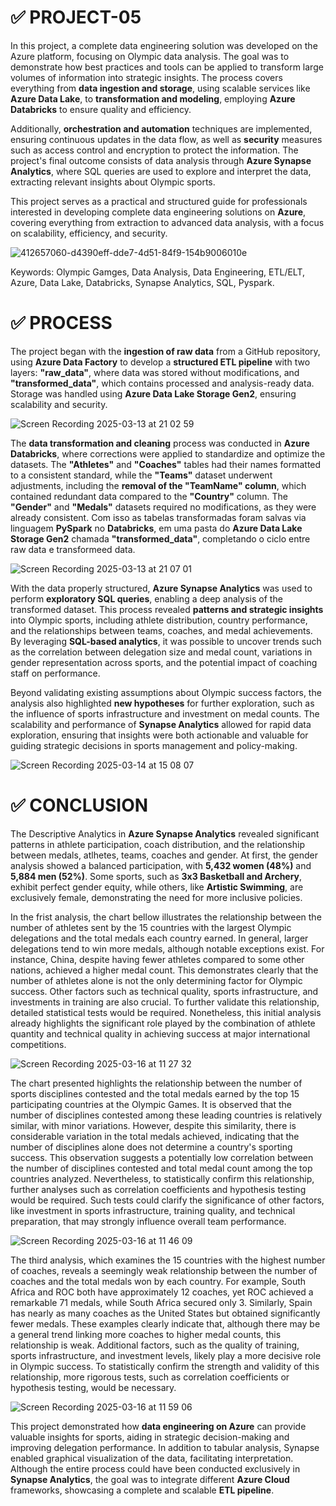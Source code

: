 # ✅ PROJECT-05

In this project, a complete data engineering solution was developed on the Azure platform, focusing on Olympic data analysis. The goal was to demonstrate how best practices and tools can be applied to transform large volumes of information into strategic insights. The process covers everything from **data ingestion and storage**, using scalable services like **Azure Data Lake**, to **transformation and modeling**, employing **Azure Databricks** to ensure quality and efficiency.  

Additionally, **orchestration and automation** techniques are implemented, ensuring continuous updates in the data flow, as well as **security** measures such as access control and encryption to protect the information. The project's final outcome consists of data analysis through **Azure Synapse Analytics**, where SQL queries are used to explore and interpret the data, extracting relevant insights about Olympic sports.  

This project serves as a practical and structured guide for professionals interested in developing complete data engineering solutions on **Azure**, covering everything from extraction to advanced data analysis, with a focus on scalability, efficiency, and security.

![412657060-d4390eff-dde7-4d51-84f9-154b9006010e](https://github.com/user-attachments/assets/ec749b9a-de75-4942-ac7c-eeeb6c9c5d75)

Keywords: Olympic Gamges, Data Analysis, Data Engineering, ETL/ELT, Azure, Data Lake, Databricks, Synapse Analytics, SQL, Pyspark.

# ✅ PROCESS

The project began with the **ingestion of raw data** from a GitHub repository, using **Azure Data Factory** to develop a **structured ETL pipeline** with two layers: **"raw_data"**, where data was stored without modifications, and **"transformed_data"**, which contains processed and analysis-ready data. Storage was handled using **Azure Data Lake Storage Gen2**, ensuring scalability and security. 

![Screen Recording 2025-03-13 at 21 02 59](https://github.com/user-attachments/assets/09595f9f-a731-4d4d-91dd-b16d5206a90c)

The **data transformation and cleaning** process was conducted in **Azure Databricks**, where corrections were applied to standardize and optimize the datasets. The **"Athletes"** and **"Coaches"** tables had their names formatted to a consistent standard, while the **"Teams"** dataset underwent adjustments, including the **removal of the "TeamName" column**, which contained redundant data compared to the **"Country"** column. The **"Gender"** and **"Medals"** datasets required no modifications, as they were already consistent. Com isso as tabelas transformadas foram salvas via linguagem **PySpark** no **Databricks**, em uma pasta do **Azure Data Lake Storage Gen2** chamada **"transformed_data"**, completando o ciclo entre raw data e transformeed data.

![Screen Recording 2025-03-13 at 21 07 01](https://github.com/user-attachments/assets/4ba1fbb2-af94-4c98-8dd0-335c41a3d591)

With the data properly structured, **Azure Synapse Analytics** was used to perform **exploratory SQL queries**, enabling a deep analysis of the transformed dataset. This process revealed **patterns and strategic insights** into Olympic sports, including athlete distribution, country performance, and the relationships between teams, coaches, and medal achievements. By leveraging **SQL-based analytics**, it was possible to uncover trends such as the correlation between delegation size and medal count, variations in gender representation across sports, and the potential impact of coaching staff on performance.  

Beyond validating existing assumptions about Olympic success factors, the analysis also highlighted **new hypotheses** for further exploration, such as the influence of sports infrastructure and investment on medal counts. The scalability and performance of **Synapse Analytics** allowed for rapid data exploration, ensuring that insights were both actionable and valuable for guiding strategic decisions in sports management and policy-making.

![Screen Recording 2025-03-14 at 15 08 07](https://github.com/user-attachments/assets/d963a113-4821-4b7d-9a1d-4fa3fc6d3c53)

# ✅ CONCLUSION

The Descriptive Analytics in **Azure Synapse Analytics** revealed significant patterns in athlete participation, coach distribution, and the relationship between medals, atlhetes, teams, coaches and gender. At first, the gender analysis showed a balanced participation, with **5,432 women (48%)** and **5,884 men (52%)**. Some sports, such as **3x3 Basketball and Archery**, exhibit perfect gender equity, while others, like **Artistic Swimming**, are exclusively female, demonstrating the need for more inclusive policies.

In the frist analysis, the chart bellow illustrates the relationship between the number of athletes sent by the 15 countries with the largest Olympic delegations and the total medals each country earned. In general, larger delegations tend to win more medals, although notable exceptions exist. For instance, China, despite having fewer athletes compared to some other nations, achieved a higher medal count. This demonstrates clearly that the number of athletes alone is not the only determining factor for Olympic success. Other factors such as technical quality, sports infrastructure, and investments in training are also crucial. To further validate this relationship, detailed statistical tests would be required. Nonetheless, this initial analysis already highlights the significant role played by the combination of athlete quantity and technical quality in achieving success at major international competitions.

![Screen Recording 2025-03-16 at 11 27 32](https://github.com/user-attachments/assets/4141c361-f377-45f6-b6c4-328de391fe3f)

The chart presented highlights the relationship between the number of sports disciplines contested and the total medals earned by the top 15 participating countries at the Olympic Games. It is observed that the number of disciplines contested among these leading countries is relatively similar, with minor variations. However, despite this similarity, there is considerable variation in the total medals achieved, indicating that the number of disciplines alone does not determine a country's sporting success. This observation suggests a potentially low correlation between the number of disciplines contested and total medal count among the top countries analyzed. Nevertheless, to statistically confirm this relationship, further analyses such as correlation coefficients and hypothesis testing would be required. Such tests could clarify the significance of other factors, like investment in sports infrastructure, training quality, and technical preparation, that may strongly influence overall team performance.

![Screen Recording 2025-03-16 at 11 46 09](https://github.com/user-attachments/assets/d1005acf-8058-4d6c-987d-63b70f1ee177)

The third analysis, which examines the 15 countries with the highest number of coaches, reveals a seemingly weak relationship between the number of coaches and the total medals won by each country. For example, South Africa and ROC both have approximately 12 coaches, yet ROC achieved a remarkable 71 medals, while South Africa secured only 3. Similarly, Spain has nearly as many coaches as the United States but obtained significantly fewer medals. These examples clearly indicate that, although there may be a general trend linking more coaches to higher medal counts, this relationship is weak. Additional factors, such as the quality of training, sports infrastructure, and investment levels, likely play a more decisive role in Olympic success. To statistically confirm the strength and validity of this relationship, more rigorous tests, such as correlation coefficients or hypothesis testing, would be necessary.

![Screen Recording 2025-03-16 at 11 59 06](https://github.com/user-attachments/assets/828e3282-a3ff-450a-8200-d6f72abab1e9)

This project demonstrated how **data engineering on Azure** can provide valuable insights for sports, aiding in strategic decision-making and improving delegation performance. In addition to tabular analysis, Synapse enabled graphical visualization of the data, facilitating interpretation. Although the entire process could have been conducted exclusively in **Synapse Analytics**, the goal was to integrate different **Azure Cloud** frameworks, showcasing a complete and scalable **ETL pipeline**.

